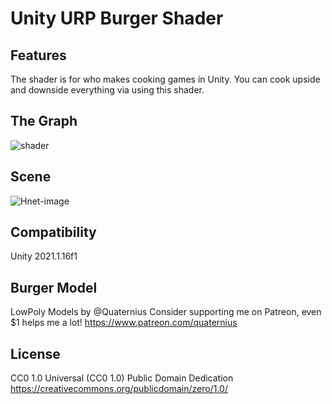 # Unity URP Burger Shader

## Features
  The shader is for who makes cooking games in Unity. You can cook upside and downside everything via using this shader.
## The Graph
![shader](https://user-images.githubusercontent.com/43264365/139602763-0276a69e-690f-4afd-95be-a0fc91e96873.png)
## Scene
![Hnet-image](https://user-images.githubusercontent.com/43264365/139602493-f742b42f-cccd-40fe-a4f9-fe35a2eacce6.gif)
## Compatibility
Unity 2021.1.16f1
## Burger Model
LowPoly Models by @Quaternius
Consider supporting me on Patreon, even $1 helps me a lot!
https://www.patreon.com/quaternius
## License
CC0 1.0 Universal (CC0 1.0) 
Public Domain Dedication
https://creativecommons.org/publicdomain/zero/1.0/

